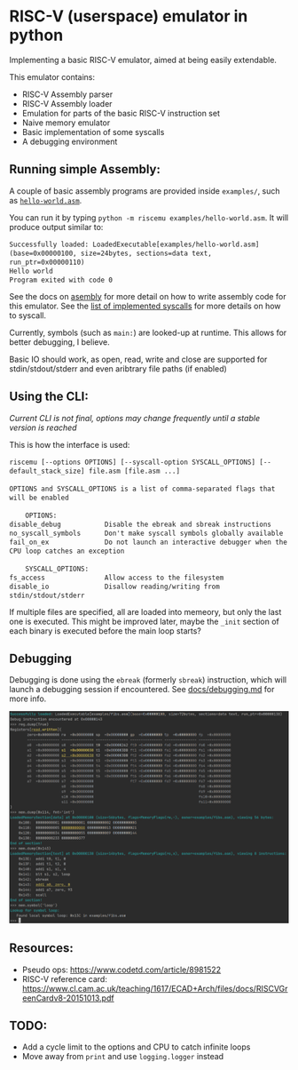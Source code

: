 # RISC-V (userspace) emulator in python

Implementing a basic RISC-V emulator, aimed at being easily extendable.

This emulator contains:
* RISC-V Assembly parser
* RISC-V Assembly loader
* Emulation for parts of the basic RISC-V instruction set
* Naive memory emulator
* Basic implementation of some syscalls 
* A debugging environment


## Running simple Assembly:
A couple of basic assembly programs are provided inside `examples/`, such as [`hello-world.asm`](examples/hello-world.asm).

You can run it by typing `python -m riscemu examples/hello-world.asm`. It will produce output similar to:
```
Successfully loaded: LoadedExecutable[examples/hello-world.asm](base=0x00000100, size=24bytes, sections=data text, run_ptr=0x00000110)
Hello world
Program exited with code 0
```


See the docs on [asembly](docs/assembly.md) for more detail on how to write assembly code for this emulator.
See the [list of implemented syscalls](docs/syscalls.md) for more details on how to syscall.

Currently, symbols (such as `main:`) are looked-up at runtime. This allows for better debugging, I believe.

Basic IO should work, as open, read, write and close are supported for stdin/stdout/stderr and even aribtrary file paths (if enabled)

## Using the CLI:
*Current CLI is not final, options may change frequently until a stable version is reached*

This is how the interface is used:

```
riscemu [--options OPTIONS] [--syscall-option SYSCALL_OPTIONS] [--default_stack_size] file.asm [file.asm ...]

OPTIONS and SYSCALL_OPTIONS is a list of comma-separated flags that will be enabled

    OPTIONS:
disable_debug           Disable the ebreak and sbreak instructions
no_syscall_symbols      Don't make syscall symbols globally available
fail_on_ex              Do not launch an interactive debugger when the CPU loop catches an exception

    SYSCALL_OPTIONS:
fs_access               Allow access to the filesystem
disable_io              Disallow reading/writing from stdin/stdout/stderr
``` 

If multiple files are specified, all are loaded into memeory, but only the last one is executed. This might be improved 
later, maybe the `_init` section of each binary is executed before the main loop starts? 

## Debugging
Debugging is done using the `ebreak` (formerly `sbreak`) instruction, which will launch a debugging session if encountered.
See [docs/debugging.md](docs/debugging.md) for more info.

![debuggin the fibs program](docs/debug-session.png)


## Resources:
  * Pseudo ops: https://www.codetd.com/article/8981522
  * RISC-V reference card: https://www.cl.cam.ac.uk/teaching/1617/ECAD+Arch/files/docs/RISCVGreenCardv8-20151013.pdf
  
## TODO:
 * Add a cycle limit to the options and CPU to catch infinite loops
 * Move away from `print` and use `logging.logger` instead
 
 
